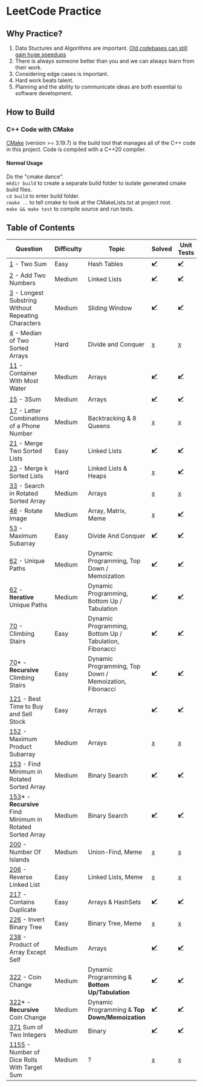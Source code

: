 # LeetCode Practice

## Why Practice?
1. Data Stuctures and Algorithms are important. [Old codebases can still gain huge speedups](https://nee.lv/2021/02/28/How-I-cut-GTA-Online-loading-times-by-70/)
2. There is always someone better than you and we can always learn from their work.
3. Considering edge cases is important.
4. Hard work beats talent.
5. Planning and the ability to communicate ideas are both essential to software development.

## How to Build
### C++ Code with CMake
[CMake](https://cmake.org/) (version >= 3.19.7) is the build tool that manages 
all of the C++ code in this project. Code is compiled with a C++20 compiler.

#### Normal Usage
Do the "cmake dance". \
`mkdir build` to create a separate build folder to isolate generated cmake build
files. \
`cd build` to enter build folder. \
`cmake ..` to tell cmake to look at the CMakeLists.txt at project root. \
`make && make test` to compile source and run tests.

## Table of Contents
| Question    | Difficulty |   Topic    | Solved | Unit Tests | Time | Space |
|-------------|------------|------------|--------|------------|------|-------|
| [1](https://leetcode.com/problems/two-sum/) - Two Sum | Easy | Hash Tables | [:heavy_check_mark:](https://github.com/anthonygraca/leetcode/blob/main/src/main/cpp/easy/1-two-sum.h) | [:heavy_check_mark:](https://github.com/anthonygraca/leetcode/blob/main/src/test/cpp/easy/1-two-sum-test.cpp) | O(n) | O(n) |
| [2](https://leetcode.com/problems/add-two-numbers/) - Add Two Numbers| Medium | Linked Lists | [:heavy_check_mark:](https://github.com/anthonygraca/leetcode/blob/main/src/main/cpp/medium/2-add-two-numbers.h) | [:heavy_check_mark:](https://github.com/anthonygraca/leetcode/blob/main/src/test/cpp/medium/2-add-two-numbers-test.cpp) | O(n+m) | O(max(n,m)) |
| [3](https://leetcode.com/problems/longest-substring-without-repeating-characters/) - Longest Substring Without Repeating Characters | Medium | Sliding Window | [:heavy_check_mark:](https://github.com/anthonygraca/leetcode/blob/main/src/main/cpp/medium/3-longest-substring-without-repeating-characters.h) | [:heavy_check_mark:](https://github.com/anthonygraca/leetcode/blob/main/src/test/cpp/medium/3-longest-substring-without-repeating-characters-test.cpp) | O(n) | O(n) |
| [4](https://leetcode.com/problems/median-of-two-sorted-arrays/) - Median of Two Sorted Arrays | Hard | Divide and Conquer | [x](https://github.com/anthonygraca/leetcode/blob/main/src/main/cpp/hard/4-median-of-two-sorted-arrays.h) | [x](https://github.com/anthonygraca/leetcode/blob/main/src/test/cpp/hard/4-median-of-two-sorted-arrays-test.cpp) |
| [11](https://leetcode.com/problems/container-with-most-water/) - Container With Most Water | Medium | Arrays | [:heavy_check_mark:](https://github.com/anthonygraca/leetcode/blob/main/src/main/cpp/medium/11-container-with-most-water.h) | [:heavy_check_mark:](https://github.com/anthonygraca/leetcode/blob/main/src/test/cpp/medium/11-container-with-most-water-test.cpp) | O(n) | O(1) |
| [15](https://leetcode.com/problems/3sum/) - 3Sum | Medium | Arrays | [:heavy_check_mark:](https://github.com/anthonygraca/leetcode/blob/main/src/main/cpp/medium/15-3sum.h) | [:heavy_check_mark:](https://github.com/anthonygraca/leetcode/blob/main/src/test/cpp/medium/15-3sum-test.cpp) | O(n^2) | O(n) |
| [17](https://leetcode.com/problems/letter-combinations-of-a-phone-number/) - Letter Combinations of a Phone Number| Medium | Backtracking & 8 Queens | [x](https://github.com/anthonygraca/leetcode/blob/main/src/main/cpp/medium/17-letter-combinations-of-a-phone-number.h) | [x](https://github.com/anthonygraca/leetcode/blob/main/src/test/cpp/medium/17-letter-combinations-of-a-phone-number-test.cpp) |  |  |
| [21](https://leetcode.com/problems/merge-two-sorted-lists/) - Merge Two Sorted Lists | Easy | Linked Lists | [:heavy_check_mark:](https://github.com/anthonygraca/leetcode/blob/main/src/main/cpp/easy/21-merge-two-sorted-lists.h) | [:heavy_check_mark:](https://github.com/anthonygraca/leetcode/blob/main/src/test/cpp/easy/21-merge-two-sorted-lists-test.cpp) | O(n+m) | O(n+m) |
| [23](https://leetcode.com/problems/merge-k-sorted-lists/) - Merge k Sorted Lists | Hard | Linked Lists & Heaps | [x](https://github.com/anthonygraca/leetcode/blob/main/src/main/cpp/hard/23-merge-k-sorted-lists.h) | [:heavy_check_mark:](https://github.com/anthonygraca/leetcode/blob/main/src/test/cpp/hard/23-merge-k-sorted-lists-test.cpp) | O(list[i].length * k) | O(n+m) | 
| [33](https://leetcode.com/problems/search-in-rotated-sorted-array/) - Search in Rotated Sorted Array | Medium | Arrays | [x](https://github.com/anthonygraca/leetcode/blob/main/src/main/cpp/medium/33-search-in-rotated-sorted-array.h) | [x](https://github.com/anthonygraca/leetcode/blob/main/src/test/cpp/medium/33-search-in-rotated-sorted-array-test.cpp) |  |  |
| [48](https://leetcode.com/problems/rotate-image/) - Rotate Image | Medium | Array, Matrix, Meme | [x](https://github.com/anthonygraca/leetcode/blob/main/src/main/cpp/medium/48-rotate-image.h) | [:heavy_check_mark:](https://github.com/anthonygraca/leetcode/blob/main/src/test/cpp/medium/48-rotate-image-test.cpp) | | | 
| [53](https://leetcode.com/problems/maximum-subarray/) - Maximum Subarray | Easy | Divide And Conquer | [:heavy_check_mark:](https://github.com/anthonygraca/leetcode/blob/main/src/main/cpp/easy/53-maximum-subarray.h) | [:heavy_check_mark:](https://github.com/anthonygraca/leetcode/blob/main/src/test/cpp/easy/53-maximum-subarray-test.cpp) | O(n) | O(1) |
| [62](https://leetcode.com/problems/unique-paths/) - Unique Paths | Medium | Dynamic Programming, Top Down / Memoization | [:heavy_check_mark:](https://github.com/anthonygraca/leetcode/blob/main/src/main/cpp/medium/62-unique-paths.h) | [:heavy_check_mark:](https://github.com/anthonygraca/leetcode/blob/main/src/test/cpp/medium/62-unique-paths-test.cpp) | O(n\*m) | O(n\*m) |
| [62](https://leetcode.com/problems/unique-paths/) - **Iterative** Unique Paths | Medium | Dynamic Programming, Bottom Up / Tabulation | [:heavy_check_mark:](https://github.com/anthonygraca/leetcode/blob/main/src/main/cpp/medium/62-iterative-unique-paths.h) | [:heavy_check_mark:](https://github.com/anthonygraca/leetcode/blob/main/src/test/cpp/medium/62-iterative-unique-paths-test.cpp) | O(n\*m) | O(n\*m) |
| [70](https://leetcode.com/problems/climbing-stairs/) - Climbing Stairs | Easy | Dynamic Programming, Bottom Up / Tabulation, Fibonacci | [:heavy_check_mark:](https://github.com/anthonygraca/leetcode/blob/main/src/main/cpp/easy/70-climbing-stairs.h) | [:heavy_check_mark:](https://github.com/anthonygraca/leetcode/blob/main/src/test/cpp/easy/70-climbing-stairs-test.cpp) | O(n) | O(1) |
| [70](https://leetcode.com/problems/climbing-stairs/)\* - **Recursive** Climbing Stairs | Easy | Dynamic Programming, Top Down / Memoization, Fibonacci| [:heavy_check_mark:](https://github.com/anthonygraca/leetcode/blob/main/src/main/cpp/easy/70-recursive-climbing-stairs.h) | [:heavy_check_mark:](https://github.com/anthonygraca/leetcode/blob/main/src/test/cpp/easy/70-recursive-climbing-stairs-test.cpp) | O(n) | O(1) |
| [121](https://leetcode.com/problems/best-time-to-buy-and-sell-stock/) - Best Time to Buy and Sell Stock | Easy | Arrays | [:heavy_check_mark:](https://github.com/anthonygraca/leetcode/blob/main/src/main/cpp/easy/121-best-time-to-buy-and-sell-stock.h) | [:heavy_check_mark:](https://github.com/anthonygraca/leetcode/blob/main/src/test/cpp/easy/121-best-time-to-buy-and-sell-stock-test.cpp) | O(n) | O(1) |
| [152](https://leetcode.com/problems/maximum-product-subarray/) - Maximum Product Subarray | Medium | Arrays | [x](https://github.com/anthonygraca/leetcode/blob/main/src/main/cpp/medium/152-maximum-product-subarray.h) | [x](https://github.com/anthonygraca/leetcode/blob/main/src/test/cpp/medium/152-maximum-product-subarray-test.cpp) |  |  |
| [153](https://leetcode.com/problems/find-minimum-in-rotated-sorted-array/) - Find Minimum in Rotated Sorted Array | Medium | Binary Search | [:heavy_check_mark:](https://github.com/anthonygraca/leetcode/blob/main/src/main/cpp/medium/153-find-minimum-in-rotated-sorted-array.h) | [:heavy_check_mark:](https://github.com/anthonygraca/leetcode/blob/main/src/test/cpp/medium/153-find-minimum-in-rotated-sorted-array-test.cpp) | O(logn) | O(1) |
| [153](https://leetcode.com/problems/find-minimum-in-rotated-sorted-array/)\* - **Recursive** Find Minimum in Rotated Sorted Array | Medium | Binary Search | [:heavy_check_mark:](https://github.com/anthonygraca/leetcode/blob/main/src/main/cpp/medium/153-recursive-find-minimum-in-rotated-sorted-array.h) | [:heavy_check_mark:](https://github.com/anthonygraca/leetcode/blob/main/src/test/cpp/medium/153-recursive-find-minimum-in-rotated-sorted-array-test.cpp) | O(logn) | O(1) |
| [200](https://leetcode.com/problems/number-of-islands/) - Number Of Islands | Medium | Union-Find, Meme | [x](https://github.com/anthonygraca/leetcode/blob/main/src/main/cpp/medium/200-number-of-islands.h) | [x](https://github.com/anthonygraca/leetcode/blob/main/src/test/cpp/medium/200-number-of-islands-test.cpp) |  |  |
| [206](https://leetcode.com/problems/reverse-linked-list/) - Reverse Linked List | Easy | Linked Lists, Meme | [x](https://github.com/anthonygraca/leetcode/blob/main/src/main/cpp/easy/206-reverse-linked-list.h) | [x](https://github.com/anthonygraca/leetcode/blob/main/src/test/cpp/easy/206-reverse-linked-list-test.cpp) |  |  |
| [217](https://leetcode.com/problems/contains-duplicate/) - Contains Duplicate | Easy | Arrays & HashSets | [:heavy_check_mark:](https://github.com/anthonygraca/leetcode/blob/main/src/main/cpp/easy/217-contains-duplicate.h) | [:heavy_check_mark:](https://github.com/anthonygraca/leetcode/blob/main/src/test/cpp/easy/217-contains-duplicate-test.cpp) | O(n) | O(n) |
| [226](https://leetcode.com/problems/invert-binary-tree/) - Invert Binary Tree | Easy | Binary Tree, Meme | [x](https://github.com/anthonygraca/leetcode/blob/main/src/main/cpp/easy/226-invert-binary-tree.h) | [x](https://github.com/anthonygraca/leetcode/blob/main/src/test/cpp/easy/226-invert-binary-tree-test.cpp) |  |  |
| [238](https://leetcode.com/problems/product-of-array-except-self/) - Product of Array Except Self | Medium | Arrays | [:heavy_check_mark:](https://github.com/anthonygraca/leetcode/blob/main/src/main/cpp/medium/238-product-of-array-except-self.h) | [:heavy_check_mark:](https://github.com/anthonygraca/leetcode/blob/main/src/test/cpp/medium/238-product-of-array-except-self-test.cpp) | O(n) | O(1) |
| [322](https://leetcode.com/problems/coin-change/) - Coin Change | Medium | Dynamic Programming & **Bottom Up/Tabulation** | [:heavy_check_mark:](https://github.com/anthonygraca/leetcode/blob/main/src/main/cpp/medium/322-coin-change.h) | [:heavy_check_mark:](https://github.com/anthonygraca/leetcode/blob/main/src/test/cpp/medium/322-coin-change-test.cpp) | O(amount * coins.size()) | O(n) |
| [322](https://leetcode.com/problems/coin-change/)\* - **Recursive** Coin Change | Medium | Dynamic Programming & **Top Down/Memoization** | [:heavy_check_mark:](https://github.com/anthonygraca/leetcode/blob/main/src/main/cpp/medium/322-recursive-coin-change.h) | [:heavy_check_mark:](https://github.com/anthonygraca/leetcode/blob/main/src/test/cpp/medium/322-recursive-coin-change-test.cpp) | O(amount * coins.size()) | O(n) |
| [371](https://leetcode.com/problems/sum-of-two-integers/) Sum of Two Integers | Medium | Binary | [:heavy_check_mark:](https://github.com/anthonygraca/leetcode/blob/main/src/main/cpp/medium/371-sum-of-two-integers.h) | [:heavy_check_mark:](https://github.com/anthonygraca/leetcode/blob/main/src/test/cpp/medium/371-sum-of-two-integers-test.cpp) | O(1) | O(1) |
| [1155](https://leetcode.com/problems/number-of-dice-rolls-with-target-sum/) - Number of Dice Rolls With Target Sum | Medium | ? | [x](https://github.com/anthonygraca/leetcode/blob/main/src/main/cpp/medium/1155-number-of-dice-rolls-with-target-sum.h) | [x](https://github.com/anthonygraca/leetcode/blob/main/src/test/cpp/medium/1155-number-of-dice-rolls-with-target-sum-test.cpp) | | |
